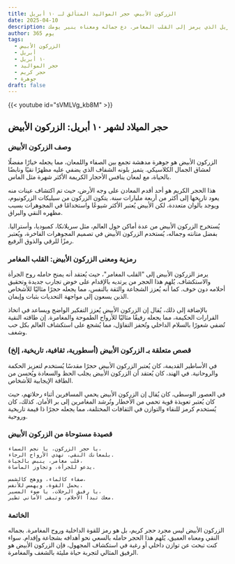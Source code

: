 ```yaml
---
title: الزركون الأبيض، حجر المواليد المتألق لـ ١٠ أبريل
date: 2025-04-10
description: اشعر بأهمية الزركون الأبيض، حجر المواليد لـ ١٠ أبريل الذي يرمز إلى القلب المغامر. دع جماله ومعناه ينير يومك.
author: 365 يوم
tags:
  - الزركون الأبيض
  - أبريل
  - ١٠ أبريل
  - حجر المواليد
  - حجر كريم
  - جوهرة
draft: false
---
```


{{< youtube id="sVMLVg_kb8M" >}}

## حجر الميلاد لشهر ١٠ أبريل: الزركون الأبيض

### وصف الزركون الأبيض

الزركون الأبيض هو جوهرة مدهشة تجمع بين الصفاء واللمعان، مما يجعله خيارًا مفضلًا لعشاق الجمال الكلاسيكي. يتميز بلونه الشفاف الذي يضفي عليه مظهرًا نقيًا ونابضًا بالحياة، مع لمعان ينافس الأحجار الكريمة الأكثر شهرة مثل الماس.

هذا الحجر الكريم هو أحد أقدم المعادن على وجه الأرض، حيث تم اكتشاف عينات منه يعود تاريخها إلى أكثر من أربعة مليارات سنة. يتكون الزركون من سيليكات الزركونيوم، ويوجد بألوان متعددة، لكن الأبيض يُعتبر الأكثر شيوعًا واستخدامًا في المجوهرات بسبب مظهره النقي والبراق.

يُستخرج الزركون الأبيض من عدة أماكن حول العالم، مثل سريلانكا، كمبوديا، وأستراليا. بفضل متانته وجماله، يُستخدم الزركون الأبيض في تصميم المجوهرات الفاخرة، ويُعتبر رمزًا للرقي والذوق الرفيع.

### رمزية ومعنى الزركون الأبيض: القلب المغامر

يرمز الزركون الأبيض إلى "القلب المغامر"، حيث يُعتقد أنه يمنح حامله روح الجرأة والاستكشاف. يُلهم هذا الحجر من يرتديه بالإقدام على خوض تجارب جديدة وتحقيق أحلامه دون خوف. كما أنه يُعزز الشجاعة والثقة بالنفس، مما يجعله حجرًا مثاليًا للأشخاص الذين يسعون إلى مواجهة التحديات بثبات وإيمان.

بالإضافة إلى ذلك، يُقال إن الزركون الأبيض يُعزز التفكير الواضح ويساعد في اتخاذ القرارات الحكيمة، مما يجعله رفيقًا مثاليًا للأرواح الطموحة والمغامرة. إن طاقته النقية تُضفي شعورًا بالسلام الداخلي وتُحفز التفاؤل، مما يُشجع على استكشاف العالم بكل حب وشغف.

### قصص متعلقة بـ الزركون الأبيض (أسطورية، ثقافية، تاريخية، إلخ)

في الأساطير القديمة، كان يُعتبر الزركون الأبيض حجرًا مقدسًا يُستخدم لتعزيز الحكمة والروحانية. في الهند، كان يُعتقد أن الزركون الأبيض يجلب الحظ والسعادة ويُحسن من الطاقة الإيجابية للأشخاص.

في العصور الوسطى، كان يُقال إن الزركون الأبيض يحمي المسافرين أثناء رحلاتهم، حيث كان يُعتبر تعويذة قوية تحمي من الأخطار وتُرشد المغامرين إلى بر الأمان. كذلك، كان يُستخدم كرمز للنقاء والتوازن في الثقافات المختلفة، مما يجعله حجرًا ذا قيمة تاريخية وروحية.

### قصيدة مستوحاة من الزركون الأبيض

```
يا حجر الزركون، يا نجم السماء،  
بلمعانك النقي، تهدي الأرواح الرجاء.  
قلب مغامر، ينبض بالحياة،  
يدعو للجرأة، وتجاوز المأساة.

صفاء كالماء، ووهج كالشمس،  
يحمل القوة، ويهمس للأنفس.  
يا رفيق الرحلات، يا ضوء المسير،  
معك تبدأ الأحلام، وتبقى الأماني تطير.
```

### الخاتمة

الزركون الأبيض ليس مجرد حجر كريم، بل هو رمز للقوة الداخلية وروح المغامرة. بجماله النقي ومعناه العميق، يُلهم هذا الحجر حامله بالسعي نحو أهدافه بشجاعة وإقدام. سواء كنت تبحث عن توازن داخلي أو رغبة في استكشاف المجهول، فإن الزركون الأبيض هو الرفيق المثالي لتجربة حياة مليئة بالشغف والمغامرة.